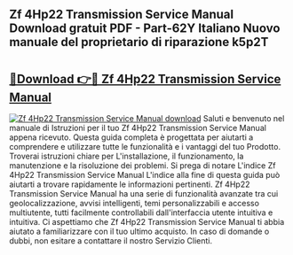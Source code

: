 ## Zf 4Hp22 Transmission Service Manual Download gratuit PDF - Part-62Y Italiano Nuovo manuale del proprietario di riparazione k5p2T

# <h2><a href="http://df9c049.blite.top/?on=Zf+4Hp22+Transmission+Service+Manual">🔗Download 👉🔴 Zf 4Hp22 Transmission Service Manual</a></h2>

[![Zf 4Hp22 Transmission Service Manual download](https://i.imgur.com/lujVjoI.png)](http://df9c049.blite.top/?on=Zf+4Hp22+Transmission+Service+Manual)
Saluti e benvenuto nel manuale di Istruzioni per il tuo Zf 4Hp22 Transmission Service Manual appena ricevuto. Questa guida completa è progettata per aiutarti a comprendere e utilizzare tutte le funzionalità e i vantaggi del tuo Prodotto. Troverai istruzioni chiare per L'installazione, il funzionamento, la manutenzione e la risoluzione dei problemi. Si prega di notare L'indice Zf 4Hp22 Transmission Service Manual L'indice alla fine di questa guida può aiutarti a trovare rapidamente le informazioni pertinenti. Zf 4Hp22 Transmission Service Manual ha una serie di funzionalità avanzate tra cui geolocalizzazione, avvisi intelligenti, temi personalizzabili e accesso multiutente, tutti facilmente controllabili dall'interfaccia utente intuitiva e intuitiva. Ci aspettiamo che Zf 4Hp22 Transmission Service Manual ti abbia aiutato a familiarizzare con il tuo ultimo acquisto. In caso di domande o dubbi, non esitare a contattare il nostro Servizio Clienti.
